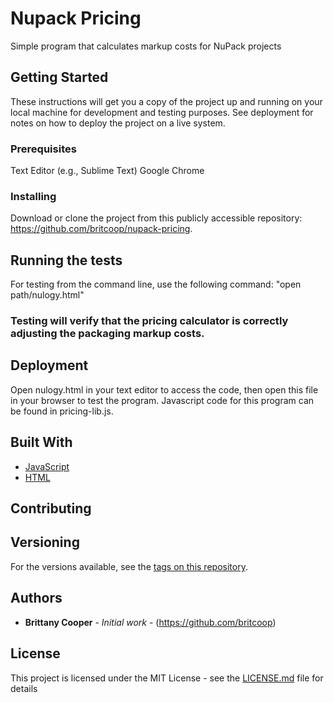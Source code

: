# Nupack Pricing
Simple program that calculates markup costs for NuPack projects

## Getting Started

These instructions will get you a copy of the project up and running on your local machine for development and testing purposes. See deployment for notes on how to deploy the project on a live system.

### Prerequisites

Text Editor (e.g., Sublime Text)
Google Chrome

### Installing

Download or clone the project from this publicly accessible repository: https://github.com/britcoop/nupack-pricing. 

## Running the tests

For testing from the command line, use the following command: 
"open path/nulogy.html"

### Testing will verify that the pricing calculator is correctly adjusting the packaging markup costs.

## Deployment

Open nulogy.html in your text editor to access the code, then open this file in your browser to test the program. Javascript code for this program can be found in pricing-lib.js. 

## Built With

* [JavaScript](https://developer.mozilla.org/en-US/docs/Web/JavaScript)
* [HTML](https://developer.mozilla.org/en-US/docs/Web/HTML)
## Contributing

## Versioning

For the versions available, see the [tags on this repository](https://github.com/your/project/tags). 

## Authors

* **Brittany Cooper** - *Initial work* - (https://github.com/britcoop)

## License

This project is licensed under the MIT License - see the [LICENSE.md](LICENSE.md) file for details
